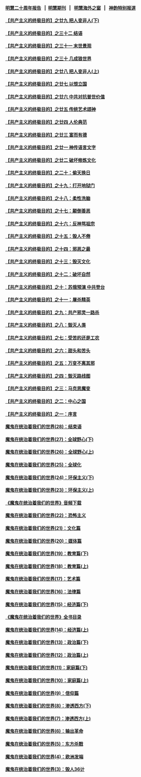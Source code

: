 #### [明慧二十周年报告](https://github.com/gfw-breaker/mh-reports/blob/master/README.md?t=07221442) &nbsp;&nbsp;|&nbsp;&nbsp;[明慧期刊](https://github.com/gfw-breaker/mh-qikan) &nbsp;&nbsp;|&nbsp;&nbsp; [明慧海外之窗](https://github.com/gfw-breaker/mh-news/blob/master/README.md?t=07221442) &nbsp;&nbsp;|&nbsp;&nbsp; [神韵特别报道](https://github.com/gfw-breaker/mh-news/blob/master/shenyun.md?t=07221442) 

#### [【共产主义的终极目的】之廿九 把人变非人(下)](../pages/nsc422/n11344140.md?t=07221442) 

#### [【共产主义的终极目的】之三十二 结语](../pages/nsc422/n11360535.md?t=07221442) 

#### [【共产主义的终极目的】之三十一 末世景观](../pages/nsc422/n11351129.md?t=07221442) 

#### [【共产主义的终极目的】之三十 几成狼世界](../pages/nsc422/n11348280.md?t=07221442) 

#### [【共产主义的终极目的】之廿八 把人变非人(上)](../pages/nsc422/n11340492.md?t=07221442) 

#### [【共产主义的终极目的】之廿七 以恨立国](../pages/nsc422/n11336944.md?t=07221442) 

#### [【共产主义的终极目的】之廿六 中共对抗普世价值](../pages/nsc422/n11324785.md?t=07221442) 

#### [【共产主义的终极目的】之廿五 传统艺术颂神](../pages/nsc422/n11296396.md?t=07221442) 

#### [【共产主义的终极目的】之廿四 人伦典范](../pages/nsc422/n11296397.md?t=07221442) 

#### [【共产主义的终极目的】之廿三 富而有德](../pages/nsc422/n11283598.md?t=07221442) 

#### [【共产主义的终极目的】之廿一 神传语言文字](../pages/nsc422/n11263265.md?t=07221442) 

#### [【共产主义的终极目的】之廿二 破坏修炼文化](../pages/nsc422/n11245728.md?t=07221442) 

#### [【共产主义的终极目的】之二十：偷天换日](../pages/nsc422/n11238846.md?t=07221442) 

#### [【共产主义的终极目的】之十九：打开地狱门](../pages/nsc422/n11206376.md?t=07221442) 

#### [【共产主义的终极目的】之十八：柔性洗脑](../pages/nsc422/n11199994.md?t=07221442) 

#### [【共产主义的终极目的】之十七：颠倒善恶](../pages/nsc422/n11179782.md?t=07221442) 

#### [【共产主义的终极目的】之十六：反神骂祖宗](../pages/nsc422/n11166798.md?t=07221442) 

#### [【共产主义的终极目的】之十五：毁人不倦](../pages/nsc422/n11166792.md?t=07221442) 

#### [【共产主义的终极目的】之十四：邪恶之最](../pages/nsc422/n11150249.md?t=07221442) 

#### [【共产主义的终极目的】之十三：毁灭文化](../pages/nsc422/n11135227.md?t=07221442) 

#### [【共产主义的终极目的】之十二：破坏自然](../pages/nsc422/n11135214.md?t=07221442) 

#### [【共产主义的终极目的】之十：苏俄预演 中共登台](../pages/nsc422/n11118424.md?t=07221442) 

#### [【共产主义的终极目的】之十一：屠杀精英](../pages/nsc422/n11118442.md?t=07221442) 

#### [【共产主义的终极目的】之九：共产邪灵一路杀](../pages/nsc422/n11114139.md?t=07221442) 

#### [【共产主义的终极目的】之八：毁灭人类](../pages/nsc422/n11108503.md?t=07221442) 

#### [【共产主义的终极目的】之七：受苦的还是工农](../pages/nsc422/n11101809.md?t=07221442) 

#### [【共产主义的终极目的】之六：甜头和苦头](../pages/nsc422/n11096971.md?t=07221442) 

#### [【共产主义的终极目的】之五：万变不离其邪](../pages/nsc422/n11091285.md?t=07221442) 

#### [【共产主义的终极目的】之四：毁灭路线图](../pages/nsc422/n11086284.md?t=07221442) 

#### [【共产主义的终极目的】之三：马克思魔变](../pages/nsc422/n11061941.md?t=07221442) 

#### [【共产主义的终极目的】之二：中心之国](../pages/nsc422/n11047728.md?t=07221442) 

#### [【共产主义的终极目的】之一：序言](../pages/nsc422/n11086077.md?t=07221442) 

#### [魔鬼在统治着我们的世界(28)：结束语](../pages/nsc422/n10936246.md?t=07221442) 

#### [魔鬼在统治着我们的世界(27)：全球野心(下)](../pages/nsc422/n10928319.md?t=07221442) 

#### [魔鬼在统治着我们的世界(26)：全球野心(上)](../pages/nsc422/n10900318.md?t=07221442) 

#### [魔鬼在统治着我们的世界(25)：全球化](../pages/nsc422/n10788205.md?t=07221442) 

#### [魔鬼在统治着我们的世界(24)：环保主义(下)](../pages/nsc422/n10695307.md?t=07221442) 

#### [魔鬼在统治着我们的世界(23)：环保主义(上)](../pages/nsc422/n10688613.md?t=07221442) 

#### [《魔鬼在统治着我们的世界》音频下载](../pages/nsc422/n10635553.md?t=07221442) 

#### [魔鬼在统治着我们的世界(22)：恐怖主义](../pages/nsc422/n10614727.md?t=07221442) 

#### [魔鬼在统治着我们的世界(21)：文化篇](../pages/nsc422/n10597706.md?t=07221442) 

#### [魔鬼在统治着我们的世界(20)：媒体篇](../pages/nsc422/n10586579.md?t=07221442) 

#### [魔鬼在统治着我们的世界(19)：教育篇(下)](../pages/nsc422/n10564808.md?t=07221442) 

#### [魔鬼在统治着我们的世界(18)：教育篇(上)](../pages/nsc422/n10526970.md?t=07221442) 

#### [魔鬼在统治着我们的世界(17)：艺术篇](../pages/nsc422/n10499093.md?t=07221442) 

#### [魔鬼在统治着我们的世界(16)：法律篇](../pages/nsc422/n10485969.md?t=07221442) 

#### [魔鬼在统治着我们的世界(15)：经济篇(下)](../pages/nsc422/n10469975.md?t=07221442) 

#### [《魔鬼在统治着我们的世界》全书目录](../pages/nsc422/n10464261.md?t=07221442) 

#### [魔鬼在统治着我们的世界(14)：经济篇(上)](../pages/nsc422/n10457370.md?t=07221442) 

#### [魔鬼在统治着我们的世界(13)：政治篇(下)](../pages/nsc422/n10448270.md?t=07221442) 

#### [魔鬼在统治着我们的世界(12)：政治篇(上)](../pages/nsc422/n10444576.md?t=07221442) 

#### [魔鬼在统治着我们的世界(11)：家庭篇(下)](../pages/nsc422/n10440961.md?t=07221442) 

#### [魔鬼在统治着我们的世界(10)：家庭篇(上)](../pages/nsc422/n10435448.md?t=07221442) 

#### [魔鬼在统治着我们的世界(9)：信仰篇](../pages/nsc422/n10432159.md?t=07221442) 

#### [魔鬼在统治着我们的世界(8)：渗透西方(下)](../pages/nsc422/n10429603.md?t=07221442) 

#### [魔鬼在统治着我们的世界(7)：渗透西方(上)](../pages/nsc422/n10426013.md?t=07221442) 

#### [魔鬼在统治着我们的世界(6)：输出革命](../pages/nsc422/n10421536.md?t=07221442) 

#### [魔鬼在统治着我们的世界(5)：东方杀戮](../pages/nsc422/n10417707.md?t=07221442) 

#### [魔鬼在统治着我们的世界(4)：欧洲发端](../pages/nsc422/n10414890.md?t=07221442) 

#### [魔鬼在统治着我们的世界(3)：毁人36计](../pages/nsc422/n10411583.md?t=07221442) 

